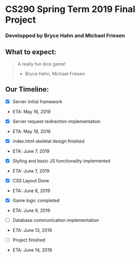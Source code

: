 # CS290 Spring Term 2019 Final Project
### Developped by Bryce Hahn and Michael Friesen

## What to expect:
> A really fun dice game!
> - Bryce Hahn, Michael Friesen

## Our Timeline:
- [X] Server initial framework
* 	ETA: May 16, 2019
- [X] Server request redirection implementation
* 	ETA: May 18, 2019
- [X] index.html skeletal design finished
* 	ETA: June 7, 2019
- [X] Styling and basic JS functionality implemented
* 	ETA: June 7, 2019
- [X] CSS Layout Done
* 	ETA: June 8, 2019
- [X] Game logic completed
* 	ETA: June 9, 2019
- [ ] Database communication implementation
* 	ETA: June 13, 2019
- [ ] Project finished
* 	ETA: June 14, 2019
